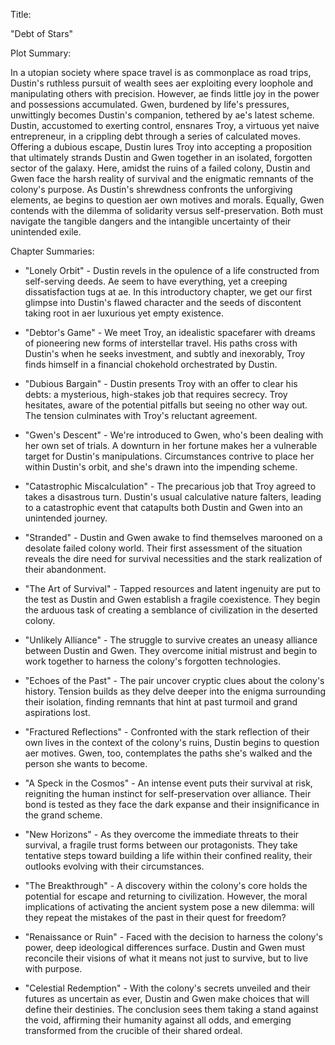 Title: 

"Debt of Stars"

Plot Summary: 

In a utopian society where space travel is as commonplace as road trips, Dustin's ruthless pursuit of wealth sees aer exploiting every loophole and manipulating others with precision. However, ae finds little joy in the power and possessions accumulated. Gwen, burdened by life's pressures, unwittingly becomes Dustin's companion, tethered by ae's latest scheme. Dustin, accustomed to exerting control, ensnares Troy, a virtuous yet naive entrepreneur, in a crippling debt through a series of calculated moves. Offering a dubious escape, Dustin lures Troy into accepting a proposition that ultimately strands Dustin and Gwen together in an isolated, forgotten sector of the galaxy. Here, amidst the ruins of a failed colony, Dustin and Gwen face the harsh reality of survival and the enigmatic remnants of the colony's purpose. As Dustin's shrewdness confronts the unforgiving elements, ae begins to question aer own motives and morals. Equally, Gwen contends with the dilemma of solidarity versus self-preservation. Both must navigate the tangible dangers and the intangible uncertainty of their unintended exile.

Chapter Summaries:

- "Lonely Orbit" - Dustin revels in the opulence of a life constructed from self-serving deeds. Ae seem to have everything, yet a creeping dissatisfaction tugs at ae. In this introductory chapter, we get our first glimpse into Dustin's flawed character and the seeds of discontent taking root in aer luxurious yet empty existence.

- "Debtor's Game" - We meet Troy, an idealistic spacefarer with dreams of pioneering new forms of interstellar travel. His paths cross with Dustin's when he seeks investment, and subtly and inexorably, Troy finds himself in a financial chokehold orchestrated by Dustin.

- "Dubious Bargain" - Dustin presents Troy with an offer to clear his debts: a mysterious, high-stakes job that requires secrecy. Troy hesitates, aware of the potential pitfalls but seeing no other way out. The tension culminates with Troy's reluctant agreement.

- "Gwen's Descent" - We're introduced to Gwen, who's been dealing with her own set of trials. A downturn in her fortune makes her a vulnerable target for Dustin's manipulations. Circumstances contrive to place her within Dustin's orbit, and she's drawn into the impending scheme.

- "Catastrophic Miscalculation" - The precarious job that Troy agreed to takes a disastrous turn. Dustin's usual calculative nature falters, leading to a catastrophic event that catapults both Dustin and Gwen into an unintended journey.

- "Stranded" - Dustin and Gwen awake to find themselves marooned on a desolate failed colony world. Their first assessment of the situation reveals the dire need for survival necessities and the stark realization of their abandonment.

- "The Art of Survival" - Tapped resources and latent ingenuity are put to the test as Dustin and Gwen establish a fragile coexistence. They begin the arduous task of creating a semblance of civilization in the deserted colony.

- "Unlikely Alliance" - The struggle to survive creates an uneasy alliance between Dustin and Gwen. They overcome initial mistrust and begin to work together to harness the colony's forgotten technologies.

- "Echoes of the Past" - The pair uncover cryptic clues about the colony's history. Tension builds as they delve deeper into the enigma surrounding their isolation, finding remnants that hint at past turmoil and grand aspirations lost.

- "Fractured Reflections" - Confronted with the stark reflection of their own lives in the context of the colony's ruins, Dustin begins to question aer motives. Gwen, too, contemplates the paths she's walked and the person she wants to become.

- "A Speck in the Cosmos" - An intense event puts their survival at risk, reigniting the human instinct for self-preservation over alliance. Their bond is tested as they face the dark expanse and their insignificance in the grand scheme.

- "New Horizons" - As they overcome the immediate threats to their survival, a fragile trust forms between our protagonists. They take tentative steps toward building a life within their confined reality, their outlooks evolving with their circumstances.

- "The Breakthrough" - A discovery within the colony's core holds the potential for escape and returning to civilization. However, the moral implications of activating the ancient system pose a new dilemma: will they repeat the mistakes of the past in their quest for freedom?

- "Renaissance or Ruin" - Faced with the decision to harness the colony's power, deep ideological differences surface. Dustin and Gwen must reconcile their visions of what it means not just to survive, but to live with purpose.

- "Celestial Redemption" - With the colony's secrets unveiled and their futures as uncertain as ever, Dustin and Gwen make choices that will define their destinies. The conclusion sees them taking a stand against the void, affirming their humanity against all odds, and emerging transformed from the crucible of their shared ordeal.